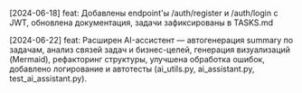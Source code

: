 [2024-06-18] feat: Добавлены endpoint'ы /auth/register и /auth/login с JWT, обновлена документация, задачи зафиксированы в TASKS.md 

[2024-06-22] feat: Расширен AI-ассистент — автогенерация summary по задачам, анализ связей задач и бизнес-целей, генерация визуализаций (Mermaid), рефакторинг структуры, улучшена обработка ошибок, добавлено логирование и автотесты (ai_utils.py, ai_assistant.py, test_ai_assistant.py). 